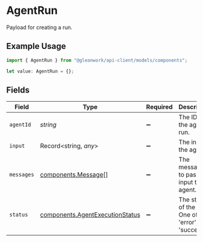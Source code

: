 # AgentRun

Payload for creating a run.

## Example Usage

```typescript
import { AgentRun } from "@gleanwork/api-client/models/components";

let value: AgentRun = {};
```

## Fields

| Field                                                                              | Type                                                                               | Required                                                                           | Description                                                                        |
| ---------------------------------------------------------------------------------- | ---------------------------------------------------------------------------------- | ---------------------------------------------------------------------------------- | ---------------------------------------------------------------------------------- |
| `agentId`                                                                          | *string*                                                                           | :heavy_minus_sign:                                                                 | The ID of the agent to run.                                                        |
| `input`                                                                            | Record<string, *any*>                                                              | :heavy_minus_sign:                                                                 | The input to the agent.                                                            |
| `messages`                                                                         | [components.Message](../../models/components/message.md)[]                         | :heavy_minus_sign:                                                                 | The messages to pass an input to the agent.                                        |
| `status`                                                                           | [components.AgentExecutionStatus](../../models/components/agentexecutionstatus.md) | :heavy_minus_sign:                                                                 | The status of the run. One of 'error', 'success'.                                  |